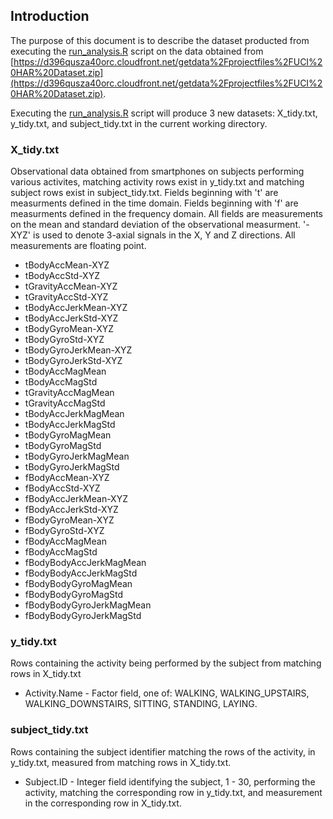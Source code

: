 ## Introduction
The purpose of this document is to describe the dataset producted from executing the [run_analysis.R](run_analysis.R) script on the data obtained from [https://d396qusza40orc.cloudfront.net/getdata%2Fprojectfiles%2FUCI%20HAR%20Dataset.zip](https://d396qusza40orc.cloudfront.net/getdata%2Fprojectfiles%2FUCI%20HAR%20Dataset.zip).

Executing the [run_analysis.R](run_analysis.R) script will produce 3 new datasets: X_tidy.txt, y_tidy.txt, and subject_tidy.txt in the current working directory.

### X_tidy.txt
Observational data obtained from smartphones on subjects performing various activites, matching activity rows exist in y_tidy.txt and matching subject rows exist in subject_tidy.txt.
Fields beginning with 't' are measurments defined in the time domain.
Fields beginning with 'f' are measurments defined in the frequency domain.
All fields are measurements on the mean and standard deviation of the observational measurment.
'-XYZ' is used to denote 3-axial signals in the X, Y and Z directions.
All measurements are floating point.
+  tBodyAccMean-XYZ 
+  tBodyAccStd-XYZ
+  tGravityAccMean-XYZ 
+  tGravityAccStd-XYZ
+  tBodyAccJerkMean-XYZ
+  tBodyAccJerkStd-XYZ
+  tBodyGyroMean-XYZ
+  tBodyGyroStd-XYZ
+  tBodyGyroJerkMean-XYZ
+  tBodyGyroJerkStd-XYZ
+  tBodyAccMagMean
+  tBodyAccMagStd
+  tGravityAccMagMean
+  tGravityAccMagStd
+  tBodyAccJerkMagMean
+  tBodyAccJerkMagStd
+  tBodyGyroMagMean
+  tBodyGyroMagStd
+  tBodyGyroJerkMagMean
+  tBodyGyroJerkMagStd
+  fBodyAccMean-XYZ
+  fBodyAccStd-XYZ
+  fBodyAccJerkMean-XYZ
+  fBodyAccJerkStd-XYZ
+  fBodyGyroMean-XYZ
+  fBodyGyroStd-XYZ
+  fBodyAccMagMean
+  fBodyAccMagStd
+  fBodyBodyAccJerkMagMean
+  fBodyBodyAccJerkMagStd
+  fBodyBodyGyroMagMean
+  fBodyBodyGyroMagStd
+  fBodyBodyGyroJerkMagMean
+  fBodyBodyGyroJerkMagStd
 
### y_tidy.txt
Rows containing the activity being performed by the subject from matching rows in X_tidy.txt
+  Activity.Name - Factor field, one of: WALKING, WALKING_UPSTAIRS, WALKING_DOWNSTAIRS, SITTING, STANDING, LAYING. 

### subject_tidy.txt
Rows containing the subject identifier matching the rows of the activity, in y_tidy.txt, measured from matching rows in X_tidy.txt.
+  Subject.ID - Integer field identifying the subject, 1 - 30, performing the activity, matching the corresponding row in y_tidy.txt, and measurement in the corresponding row in X_tidy.txt.



